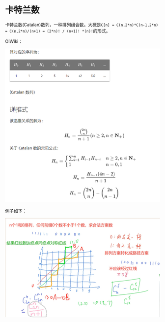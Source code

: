 # 卡特兰数

卡特兰数(Catalan)数列，一种排列组合数。大概是`C[n] = C(n,2*n)*C(n-1,2*n) = C(n,2*n)/(n+1) = (2*n)! / (n+1)! *(n)!`的形式。

OIWiki：

![卡特兰数OIWiki](./assets/photos/CatalanOIWiki.png)

例子如下：

![卡特兰数01序列例子](./assets/photos/Catalan01.jpg)
